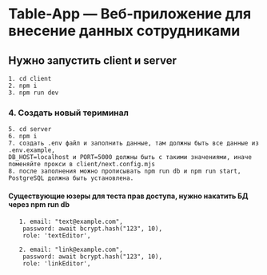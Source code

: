 # Table-App — Веб-приложение для внесение данных сотрудниками

## Нужно запустить client и server
    1. cd client
    2. npm i
    3. npm run dev
### 4. Создать новый териминал
    5. cd server
    6. npm i 
    7. создать .env файл и заполнить данные, там должны быть все данные из .env.example,
    DB_HOST=localhost и PORT=5000 должны быть с такими значениями, иначе поменяйте прокси в client/next.config.mjs 
    8. после заполнения можно прописывать npm run db и npm run start, PostgreSQL должна быть установлена.


#### Существующие юзеры для теста прав доступа, нужно накатить БД через npm run db

       1. email: "text@example.com",
        password: await bcrypt.hash("123", 10),
        role: 'textEditor',
     
       2. email: "link@example.com",
        password: await bcrypt.hash("123", 10),
        role: 'linkEditor',
       

